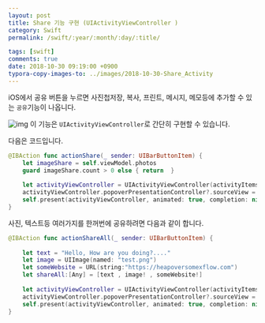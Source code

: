 ```yaml
---
layout: post
title: Share 기능 구현 (UIActivityViewController )
category: Swift
permalink: /swift/:year/:month/:day/:title/

tags: [swift]
comments: true
date: 2018-10-30 09:19:00 +0900
typora-copy-images-to: ../images/2018-10-30-Share_Activity
---
```


iOS에서 공유 버튼을 누르면 사진첩저장, 복사, 프린트, 메시지, 메모등에 추가할 수 있는 `공유`기능이 나옵니다.

![img](https://i.stack.imgur.com/4uhWz.png)
이 기능은 `UIActivityViewController`로 간단히 구현할 수 있습니다.

다음은 코드입니다.

```swift
@IBAction func actionShare(_ sender: UIBarButtonItem) {
    let imageShare = self.viewModel.photos
    guard imageShare.count > 0 else { return  }
    
    let activityViewController = UIActivityViewController(activityItems: imageShare , applicationActivities: nil)
    activityViewController.popoverPresentationController?.sourceView = self.view
    self.present(activityViewController, animated: true, completion: nil)
}
```

사진, 텍스트등 여러가지를 한꺼번에 공유하려면 다음과 같이 합니다.
```swift
@IBAction func actionShareAll(_ sender: UIBarButtonItem) {
    
    let text = "Hello, How are you doing?...."
    let image = UIImage(named: "test.png")
    let someWebsite = URL(string:"https://heapoversomexflow.com")
    let shareAll:[Any] = [text , image! , someWebsite!]
    
    let activityViewController = UIActivityViewController(activityItems: shareAll , applicationActivities: nil)
    activityViewController.popoverPresentationController?.sourceView = self.view
    self.present(activityViewController, animated: true, completion: nil)
}
```
